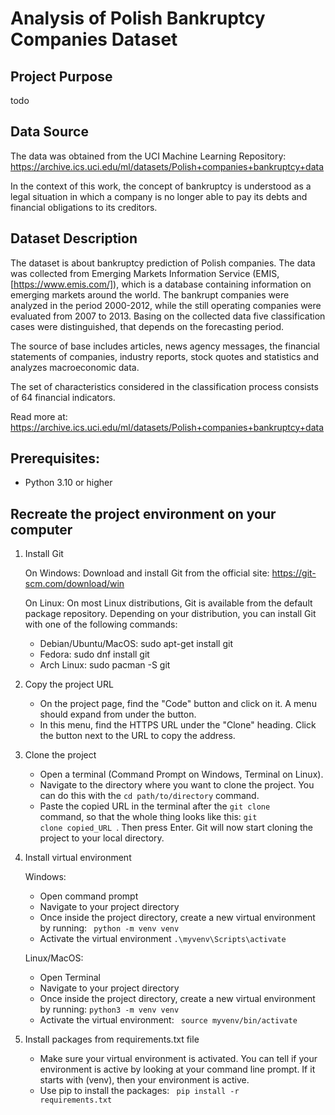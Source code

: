 # Analysis of Polish Bankruptcy Companies Dataset
## Project Purpose
todo
## Data Source
The data was obtained from the UCI Machine Learning Repository: https://archive.ics.uci.edu/ml/datasets/Polish+companies+bankruptcy+data

In the context of this work, the concept of bankruptcy is understood as a legal situation in which a company is no longer able to pay its debts and financial obligations to its creditors.

## Dataset Description
The dataset is about bankruptcy prediction of Polish companies. The data was collected from Emerging Markets Information Service (EMIS, [https://www.emis.com/]), which is a database containing information on emerging markets around the world. The bankrupt companies were analyzed in the period 2000-2012, while the still operating companies were evaluated from 2007 to 2013.
Basing on the collected data five classification cases were distinguished, that depends on the forecasting period.

The source of base includes articles, news agency messages, the financial statements of companies, industry reports, stock quotes and statistics and analyzes macroeconomic data.

The set of characteristics considered in the classification process consists of 64 financial indicators.

Read more at: https://archive.ics.uci.edu/ml/datasets/Polish+companies+bankruptcy+data

## Prerequisites:
- Python 3.10 or higher

## Recreate the project environment on your computer
1. Install Git

    On Windows: Download and install Git from the official site: https://git-scm.com/download/win
    
    On Linux: On most Linux distributions, Git is available from the default package repository. Depending on your distribution, you can install Git with one of the following commands:
    - Debian/Ubuntu/MacOS: sudo apt-get install git
    - Fedora: sudo dnf install git
    - Arch Linux: sudo pacman -S git

2. Copy the project URL
    - On the project page, find the "Code" button and click on it. A menu should expand from under the button.
    - In this menu, find the HTTPS URL under the "Clone" heading. Click the button next to the URL to copy the address.

3. Clone the project
    - Open a terminal (Command Prompt on Windows, Terminal on Linux).
    - Navigate to the directory where you want to clone the project. You can do this with the
    <code>cd path/to/directory</code> command.
    - Paste the copied URL in the terminal after the <code>git clone </code> command, so that the whole thing looks like this: <code>git clone copied_URL </code>. Then press Enter.
    Git will now start cloning the project to your local directory.

4. Install virtual environment
    
    Windows:
    - Open command prompt
    - Navigate to your project directory
    - Once inside the project directory, create a new virtual environment by running: <code> python -m venv venv</code>
    - Activate the virtual environment <code>.\myvenv\Scripts\activate</code>

    Linux/MacOS:
    - Open Terminal
    - Navigate to your project directory
    - Once inside the project directory, create a new virtual environment by running: <code>python3 -m venv venv</code>
    - Activate the virtual environment: <code> source myvenv/bin/activate </code>

5. Install packages from requirements.txt file
    - Make sure your virtual environment is activated. You can tell if your environment is active by looking at your command line prompt. If it starts with (venv), then your environment is active.
    - Use pip to install the packages: <code> pip install -r requirements.txt
 </code>
